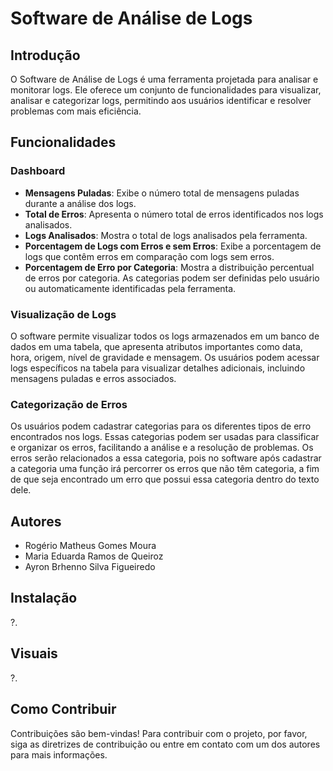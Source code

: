 # Software de Análise de Logs

## Introdução
O Software de Análise de Logs é uma ferramenta projetada para analisar e monitorar logs. Ele oferece um conjunto de funcionalidades para visualizar, analisar e categorizar logs, permitindo aos usuários identificar e resolver problemas com mais eficiência.

## Funcionalidades

### Dashboard
- **Mensagens Puladas**: Exibe o número total de mensagens puladas durante a análise dos logs.
- **Total de Erros**: Apresenta o número total de erros identificados nos logs analisados.
- **Logs Analisados**: Mostra o total de logs analisados pela ferramenta.
- **Porcentagem de Logs com Erros e sem Erros**: Exibe a porcentagem de logs que contêm erros em comparação com logs sem erros.
- **Porcentagem de Erro por Categoria**: Mostra a distribuição percentual de erros por categoria. As categorias podem ser definidas pelo usuário ou automaticamente identificadas pela ferramenta.

### Visualização de Logs
O software permite visualizar todos os logs armazenados em um banco de dados em uma tabela, que apresenta atributos importantes como data, hora, origem, nível de gravidade e mensagem. Os usuários podem acessar logs específicos na tabela para visualizar detalhes adicionais, incluindo mensagens puladas e erros associados.

### Categorização de Erros
Os usuários podem cadastrar categorias para os diferentes tipos de erro encontrados nos logs. Essas categorias podem ser usadas para classificar e organizar os erros, facilitando a análise e a resolução de problemas. Os erros serão relacionados a essa categoria, pois no software após cadastrar a categoria uma função irá percorrer os erros que não têm categoria, a fim de que seja encontrado um erro que possui essa categoria dentro do texto dele.

## Autores
- Rogério Matheus Gomes Moura
- Maria Eduarda Ramos de Queiroz
- Ayron Brhenno Silva Figueiredo

## Instalação
?.

## Visuais
?.

## Como Contribuir
Contribuições são bem-vindas! Para contribuir com o projeto, por favor, siga as diretrizes de contribuição ou entre em contato com um dos autores para mais informações.



